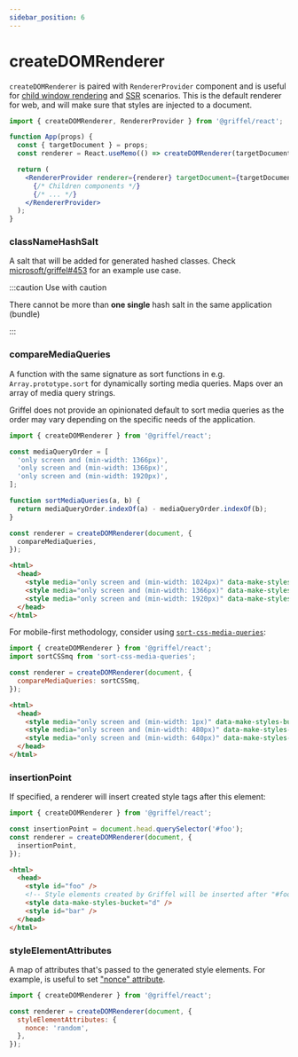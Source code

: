 ```yaml
---
sidebar_position: 6
---
```


# createDOMRenderer

`createDOMRenderer` is paired with `RendererProvider` component and is useful for [child window rendering](/react/guides/child-window-rendering) and [SSR](/react/guides/ssr-usage) scenarios. This is the default renderer for web, and will make sure that styles are injected to a document.

```jsx
import { createDOMRenderer, RendererProvider } from '@griffel/react';

function App(props) {
  const { targetDocument } = props;
  const renderer = React.useMemo(() => createDOMRenderer(targetDocument), [targetDocument]);

  return (
    <RendererProvider renderer={renderer} targetDocument={targetDocument}>
      {/* Children components */}
      {/* ... */}
    </RendererProvider>
  );
}
```

### classNameHashSalt

A salt that will be added for generated hashed classes. Check [microsoft/griffel#453](https://github.com/microsoft/griffel/issues/453) for an example use case.

:::caution Use with caution

There cannot be more than **one single** hash salt in the same application (bundle) 

:::

### compareMediaQueries

A function with the same signature as sort functions in e.g. `Array.prototype.sort` for dynamically sorting media queries. Maps over an array of media query strings.

Griffel does not provide an opinionated default to sort media queries as the order may vary depending on the specific needs of the application.

```js
import { createDOMRenderer } from '@griffel/react';

const mediaQueryOrder = [
  'only screen and (min-width: 1366px)',
  'only screen and (min-width: 1366px)',
  'only screen and (min-width: 1920px)',
];

function sortMediaQueries(a, b) {
  return mediaQueryOrder.indexOf(a) - mediaQueryOrder.indexOf(b);
}

const renderer = createDOMRenderer(document, {
  compareMediaQueries,
});
```

```html
<html>
  <head>
    <style media="only screen and (min-width: 1024px)" data-make-styles-bucket="m"></style>
    <style media="only screen and (min-width: 1366px)" data-make-styles-bucket="m"></style>
    <style media="only screen and (min-width: 1920px)" data-make-styles-bucket="m"></style>
  </head>
</html>
```

For mobile-first methodology, consider using [`sort-css-media-queries`](https://github.com/dutchenkoOleg/sort-css-media-queries):

```js
import { createDOMRenderer } from '@griffel/react';
import sortCSSmq from 'sort-css-media-queries';

const renderer = createDOMRenderer(document, {
  compareMediaQueries: sortCSSmq,
});
```

```html
<html>
  <head>
    <style media="only screen and (min-width: 1px)" data-make-styles-bucket="m"></style>
    <style media="only screen and (min-width: 480px)" data-make-styles-bucket="m"></style>
    <style media="only screen and (min-width: 640px)" data-make-styles-bucket="m"></style>
  </head>
</html>
```

### insertionPoint

If specified, a renderer will insert created style tags after this element:

```js
import { createDOMRenderer } from '@griffel/react';

const insertionPoint = document.head.querySelector('#foo');
const renderer = createDOMRenderer(document, {
  insertionPoint,
});
```

```html
<html>
  <head>
    <style id="foo" />
    <!-- Style elements created by Griffel will be inserted after "#foo" element -->
    <style data-make-styles-bucket="d" />
    <style id="bar" />
  </head>
</html>
```

### styleElementAttributes

A map of attributes that's passed to the generated style elements. For example, is useful to set ["nonce" attribute](https://developer.mozilla.org/en-US/docs/Web/HTML/Global_attributes/nonce).

```js
import { createDOMRenderer } from '@griffel/react';

const renderer = createDOMRenderer(document, {
  styleElementAttributes: {
    nonce: 'random',
  },
});
```
